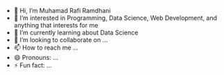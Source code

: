 - 👋 Hi, I’m Muhamad Rafi Ramdhani
- 👀 I’m interested in Programming, Data Science, Web Development, and anything that interests for me
- 🌱 I’m currently learning about Data Science
- 💞️ I’m looking to collaborate on ...
- 📫 How to reach me ...
- 😄 Pronouns: ...
- ⚡ Fun fact: ...

<!---
piwpiu/piwpiu is a ✨ special ✨ repository because its `README.md` (this file) appears on your GitHub profile.
You can click the Preview link to take a look at your changes.
--->
